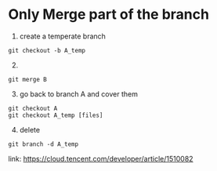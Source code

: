 # Only Merge part of the branch
1. create a temperate branch 

```
git checkout -b A_temp
```

2. 
```
git merge B 
```

3. go back to branch A and cover them 
```
git checkout A
git checkout A_temp [files]
```

4. delete 
```
git branch -d A_temp
```

link: https://cloud.tencent.com/developer/article/1510082
